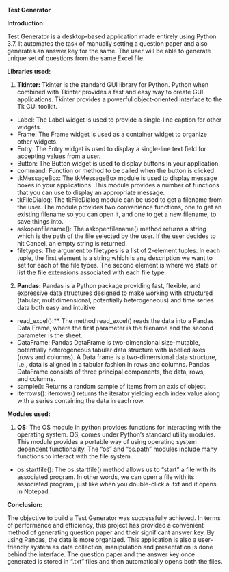 ﻿**Test Generator**

**Introduction:**

  Test Generator is a desktop-based application made entirely using Python 3.7. It automates the task of manually setting a question paper and also generates an answer key for the same. The user will be able to generate unique set of questions from the same Excel file.

**Libraries used:**

1. **Tkinter:** Tkinter is the standard GUI library for Python. Python when combined with Tkinter provides a fast and easy way to create GUI applications. Tkinter provides a powerful object-oriented interface to the Tk GUI toolkit.
- Label: The Label widget is used to provide a single-line caption for other widgets.
- Frame: The Frame widget is used as a container widget to organize other widgets.
- Entry: The Entry widget is used to display a single-line text field for accepting values from a user.
- Button: The Button widget is used to display buttons in your application.
- command: Function or method to be called when the button is clicked.
- tkMessageBox: The tkMessageBox module is used to display message boxes in your applications. This module provides a number of functions that you can use to display an appropriate message.
- tkFileDialog: The tkFileDialog module can be used to get a filename from the user. The module provides two convenience functions, one to get an existing filename so you can open it, and one to get a new filename, to save things into.
- askopenfilename(): The askopenfilename() method returns a string which is the path of the file selected by the user. If the user decides to hit Cancel, an empty string is returned. 
- filetypes: The argument to filetypes is a list of 2-element tuples. In each tuple, the first element is a string which is any description we want to set for each of the file types. The second element is where we state or list the file extensions associated with each file type.
2. **Pandas:** Pandas is a Python package providing fast, flexible, and expressive data structures designed to make working with structured (tabular, multidimensional, potentially heterogeneous) and time series data both easy and intuitive.
- read\_excel():** The method read\_excel() reads the data into a Pandas Data Frame, where the first parameter is the filename and the second parameter is the sheet.
- DataFrame: Pandas DataFrame is two-dimensional size-mutable, potentially heterogeneous tabular data structure with labelled axes (rows and columns). A Data frame is a two-dimensional data structure, i.e., data is aligned in a tabular fashion in rows and columns. Pandas DataFrame consists of three principal components, the data, rows, and columns.
- sample(): Returns a random sample of items from an axis of object.
- iterrows(): iterrows() returns the iterator yielding each index value along with a series containing the data in each row.

**Modules used:**

1. **OS:** The OS module in python provides functions for interacting with the operating system. OS, comes under Python’s standard utility modules. This module provides a portable way of using operating system dependent functionality. The “os” and “os.path” modules include many functions to interact with the file system.
- os.startfile(): The os.startfile() method allows us to “start” a file with its associated program. In other words, we can open a file with its associated program, just like when you double-click a .txt and it opens in Notepad.

**Conclusion:**

  The objective to build a Test Generator was successfully achieved. In terms of performance and efficiency, this project has provided a convenient method of generating question paper and their significant answer key. By using Pandas, the data is more organized. This application is also a user-friendly system as data collection, manipulation and presentation is done behind the interface. The question paper and the answer key once generated is stored in “.txt” files and then  automatically opens both the files. 
